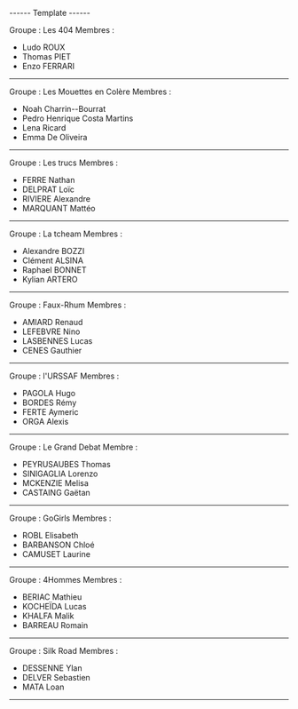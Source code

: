 ------ Template ------

Groupe : Les 404
Membres :
- Ludo ROUX
- Thomas PIET
- Enzo FERRARI

----------------------

Groupe : Les Mouettes en Colère
Membres :
- Noah Charrin--Bourrat
- Pedro Henrique Costa Martins
- Lena Ricard
- Emma De Oliveira

----------------------

Groupe : Les trucs
Membres :
- FERRE Nathan
- DELPRAT Loïc
- RIVIERE Alexandre
- MARQUANT Mattéo

----------------------

Groupe : La tcheam
Membres :
- Alexandre BOZZI
- Clément ALSINA
- Raphael BONNET
- Kylian ARTERO

----------------------

Groupe : Faux-Rhum
Membres :
- AMIARD Renaud
- LEFEBVRE Nino
- LASBENNES Lucas
- CENES Gauthier

----------------------

Groupe : l'URSSAF
Membres :
- PAGOLA Hugo
- BORDES Rémy
- FERTE Aymeric
- ORGA Alexis

----------------------

Groupe : Le Grand Debat 
Membre : 
- PEYRUSAUBES Thomas
- SINIGAGLIA Lorenzo
- MCKENZIE Melisa
- CASTAING Gaëtan

----------------------

Groupe : GoGirls
Membres :
- ROBL Elisabeth
- BARBANSON Chloé
- CAMUSET Laurine 

----------------------
  
Groupe : 4Hommes
Membres :
- BERIAC Mathieu
- KOCHEÏDA Lucas
- KHALFA Malik
- BARREAU Romain

----------------------

Groupe : Silk Road
Membres : 
- DESSENNE Ylan
- DELVER Sebastien
- MATA Loan

----------------------
